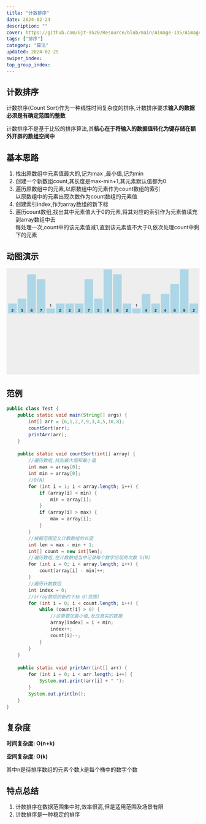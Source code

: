 ```yaml
---
title: "计数排序"
date: 2024-02-24
description: ""
cover: https://github.com/Gjt-9520/Resource/blob/main/Aimage-135/Aimage27.jpg?raw=true
tags: ["排序"]
category: "算法"
updated: 2024-02-25
swiper_index:
top_group_index:
---
```


## 计数排序

计数排序(Count Sort)作为一种线性时间复杂度的排序,计数排序要求**输入的数据必须是有确定范围的整数**

计数排序不是基于比较的排序算法,其**核心在于将输入的数据值转化为键存储在额外开辟的数组空间中**

## 基本思路

1. 找出原数组中元素值最大的,记为max ,最小值,记为min
2. 创建一个新数组count,其长度是max-min+1,其元素默认值都为0
3. 遍历原数组中的元素,以原数组中的元素作为count数组的索引            
以原数组中的元素出现次数作为count数组的元素值
4. 创建索引index,作为array数组的新下标
5. 遍历count数组,找出其中元素值大于0的元素,将其对应的索引作为元素值填充到array数组中去                  
每处理一次,count中的该元素值减1,直到该元素值不大于0,依次处理count中剩下的元素

## 动图演示

![计数排序](../images/计数排序.png)

## 范例 

```java
public class Test {
    public static void main(String[] args) {
        int[] arr = {6,1,2,7,9,3,4,5,10,8};
        countSort(arr);
        printArr(arr);
    }

    public static void countSort(int[] array) {
        //遍历数组,找到最大值和最小值
        int max = array[0];
        int min = array[0];
        //O(N)
        for (int i = 1; i < array.length; i++) {
            if (array[i] < min) {
                min = array[i];
            }
            if (array[i] > max) {
                max = array[i];
            }
        }
        //根据范围定义计数数组的长度
        int len = max - min + 1;
        int[] count = new int[len];
        //遍历数组,在计数数组当中记录每个数字出现的次数 O(N)
        for (int i = 0; i < array.length; i++) {
            count[array[i] - min]++;
        }
        //遍历计数数组
        int index = 0;
        //array数组的新的下标 O(范围)
        for (int i = 0; i < count.length; i++) {
            while (count[i] > 0) {
                //这里要加最小值,反应真实的数据
                array[index] = i + min;
                index++;
                count[i]--;
            }
        }
    }

    public static void printArr(int[] arr) {
        for (int i = 0; i < arr.length; i++) {
            System.out.print(arr[i] + " ");
        }
        System.out.println();
    }
}
```

## 复杂度

**时间复杂度: O(n+k)**

**空间复杂度: O(k)**

其中n是待排序数组的元素个数,k是每个桶中的数字个数

## 特点总结

1. 计数排序在数据范围集中时,效率很高,但是适用范围及场景有限
2. 计数排序是一种稳定的排序